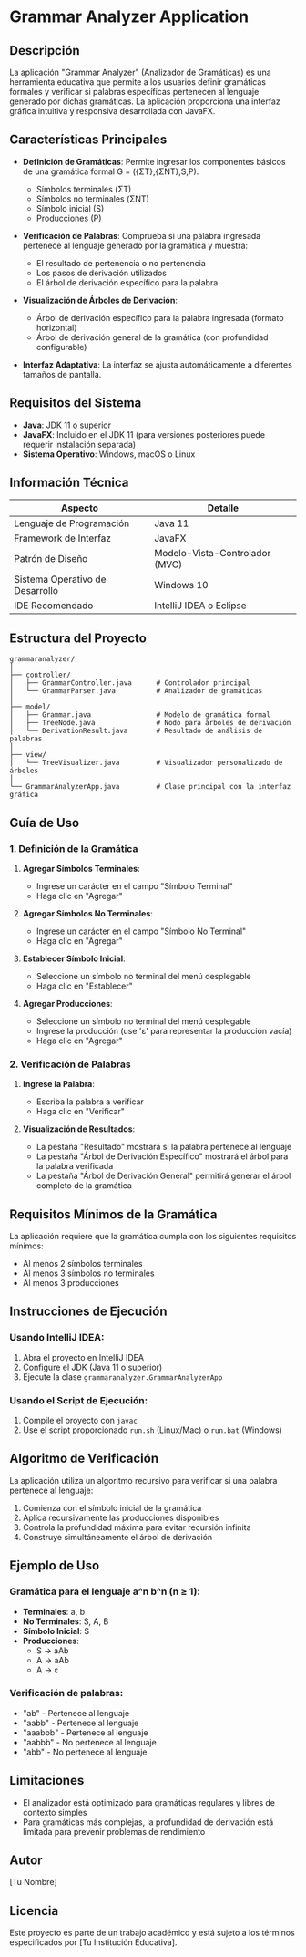 # Grammar Analyzer Application

## Descripción
La aplicación "Grammar Analyzer" (Analizador de Gramáticas) es una herramienta educativa que permite a los usuarios definir gramáticas formales y verificar si palabras específicas pertenecen al lenguaje generado por dichas gramáticas. La aplicación proporciona una interfaz gráfica intuitiva y responsiva desarrollada con JavaFX.

## Características Principales

- **Definición de Gramáticas**: Permite ingresar los componentes básicos de una gramática formal G = ({ΣT},{ΣNT},S,P).
  - Símbolos terminales (ΣT)
  - Símbolos no terminales (ΣNT)
  - Símbolo inicial (S)
  - Producciones (P)

- **Verificación de Palabras**: Comprueba si una palabra ingresada pertenece al lenguaje generado por la gramática y muestra:
  - El resultado de pertenencia o no pertenencia
  - Los pasos de derivación utilizados
  - El árbol de derivación específico para la palabra

- **Visualización de Árboles de Derivación**:
  - Árbol de derivación específico para la palabra ingresada (formato horizontal)
  - Árbol de derivación general de la gramática (con profundidad configurable)

- **Interfaz Adaptativa**: La interfaz se ajusta automáticamente a diferentes tamaños de pantalla.

## Requisitos del Sistema

- **Java**: JDK 11 o superior
- **JavaFX**: Incluido en el JDK 11 (para versiones posteriores puede requerir instalación separada)
- **Sistema Operativo**: Windows, macOS o Linux

## Información Técnica

| Aspecto | Detalle |
|---------|---------|
| Lenguaje de Programación | Java 11 |
| Framework de Interfaz | JavaFX |
| Patrón de Diseño | Modelo-Vista-Controlador (MVC) |
| Sistema Operativo de Desarrollo | Windows 10 |
| IDE Recomendado | IntelliJ IDEA o Eclipse |

## Estructura del Proyecto

```
grammaranalyzer/
│
├── controller/
│   ├── GrammarController.java      # Controlador principal
│   └── GrammarParser.java          # Analizador de gramáticas
│
├── model/
│   ├── Grammar.java                # Modelo de gramática formal
│   ├── TreeNode.java               # Nodo para árboles de derivación
│   └── DerivationResult.java       # Resultado de análisis de palabras
│
├── view/
│   └── TreeVisualizer.java         # Visualizador personalizado de árboles
│
└── GrammarAnalyzerApp.java         # Clase principal con la interfaz gráfica
```

## Guía de Uso

### 1. Definición de la Gramática

1. **Agregar Símbolos Terminales**:
   - Ingrese un carácter en el campo "Símbolo Terminal"
   - Haga clic en "Agregar"

2. **Agregar Símbolos No Terminales**:
   - Ingrese un carácter en el campo "Símbolo No Terminal"
   - Haga clic en "Agregar"

3. **Establecer Símbolo Inicial**:
   - Seleccione un símbolo no terminal del menú desplegable
   - Haga clic en "Establecer"

4. **Agregar Producciones**:
   - Seleccione un símbolo no terminal del menú desplegable
   - Ingrese la producción (use 'ε' para representar la producción vacía)
   - Haga clic en "Agregar"

### 2. Verificación de Palabras

1. **Ingrese la Palabra**:
   - Escriba la palabra a verificar
   - Haga clic en "Verificar"

2. **Visualización de Resultados**:
   - La pestaña "Resultado" mostrará si la palabra pertenece al lenguaje
   - La pestaña "Árbol de Derivación Específico" mostrará el árbol para la palabra verificada
   - La pestaña "Árbol de Derivación General" permitirá generar el árbol completo de la gramática

## Requisitos Mínimos de la Gramática

La aplicación requiere que la gramática cumpla con los siguientes requisitos mínimos:
- Al menos 2 símbolos terminales
- Al menos 3 símbolos no terminales
- Al menos 3 producciones

## Instrucciones de Ejecución

### Usando IntelliJ IDEA:
1. Abra el proyecto en IntelliJ IDEA
2. Configure el JDK (Java 11 o superior)
3. Ejecute la clase `grammaranalyzer.GrammarAnalyzerApp`

### Usando el Script de Ejecución:
1. Compile el proyecto con `javac`
2. Use el script proporcionado `run.sh` (Linux/Mac) o `run.bat` (Windows)

## Algoritmo de Verificación

La aplicación utiliza un algoritmo recursivo para verificar si una palabra pertenece al lenguaje:
1. Comienza con el símbolo inicial de la gramática
2. Aplica recursivamente las producciones disponibles
3. Controla la profundidad máxima para evitar recursión infinita
4. Construye simultáneamente el árbol de derivación

## Ejemplo de Uso

### Gramática para el lenguaje a^n b^n (n ≥ 1):

- **Terminales**: a, b
- **No Terminales**: S, A, B
- **Símbolo Inicial**: S
- **Producciones**:
  - S → aAb
  - A → aAb
  - A → ε

### Verificación de palabras:
- "ab" - Pertenece al lenguaje
- "aabb" - Pertenece al lenguaje
- "aaabbb" - Pertenece al lenguaje
- "aabbb" - No pertenece al lenguaje
- "abb" - No pertenece al lenguaje

## Limitaciones

- El analizador está optimizado para gramáticas regulares y libres de contexto simples
- Para gramáticas más complejas, la profundidad de derivación está limitada para prevenir problemas de rendimiento

## Autor

[Tu Nombre]

## Licencia

Este proyecto es parte de un trabajo académico y está sujeto a los términos especificados por [Tu Institución Educativa].
